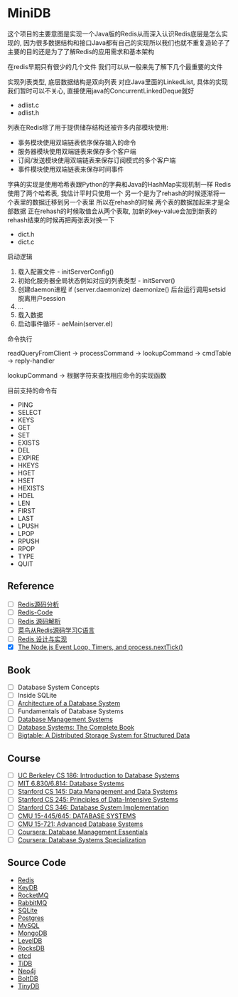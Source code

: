 # MiniDB

这个项目的主要意图是实现一个Java版的Redis从而深入认识Redis底层是怎么实现的, 
因为很多数据结构和接口Java都有自己的实现所以我们也就不重复造轮子了 
主要的目的还是为了了解Redis的应用需求和基本架构

在redis早期只有很少的几个文件 我们可以从一般来先了解下几个最重要的文件

实现列表类型, 底层数据结构是双向列表 对应Java里面的LinkedList, 具体的实现我们暂时可以不关心, 直接使用java的ConcurrentLinkedDeque就好

* adlist.c
* adlist.h

列表在Redis除了用于提供储存结构还被许多内部模块使用:

* 事务模块使用双端链表依序保存输入的命令
* 服务器模块使用双端链表来保存多个客户端
* 订阅/发送模块使用双端链表来保存订阅模式的多个客户端
* 事件模块使用双端链表来保存时间事件

字典的实现是使用哈希表跟Python的字典和Java的HashMap实现机制一样
Redis使用了两个哈希表, 
我估计平时只使用一个
另一个是为了rehash的时候逐渐将一个表里的数据迁移到另一个表里
所以在rehash的时候 两个表的数据加起来才是全部数据
正在rehash的时候取值会从两个表取, 加新的key-value会加到新表的
rehash结束的时候再把两张表对换一下

* dict.h
* dict.c

启动逻辑

1. 载入配置文件 - initServerConfig()
2. 初始化服务器全局状态例如对应的列表类型 - initServer()
3. 创建daemon进程 if (server.daemonize) daemonize() 后台运行调用setsid 脱离用户session
3. ...
4. 载入数据
5. 启动事件循环 - aeMain(server.el)

命令执行

readQueryFromClient -> processCommand -> lookupCommand -> cmdTable -> reply-handler

lookupCommand -> 根据字符来查找相应命令的实现函数

目前支持的命令有

* PING
* SELECT
* KEYS
* GET
* SET
* EXISTS
* DEL
* EXPIRE
* HKEYS
* HGET
* HSET
* HEXISTS
* HDEL
* LEN
* FIRST
* LAST
* LPUSH
* LPOP
* RPUSH
* RPOP
* TYPE
* QUIT

## Reference

- [ ] [Redis源码分析](https://www.kancloud.cn/digest/redis-code/199030)
- [ ] [Redis-Code](https://github.com/linyiqun/Redis-Code)
- [ ] [Redis 源码解析](https://redissrc.readthedocs.io/en/latest/)
- [ ] [菜鸟从Redis源码学习C语言](http://www.shixinke.com/c/study-c-from-redis-source-code)
- [ ] [Redis 设计与实现](http://redisbook.com/)
- [x] [The Node.js Event Loop, Timers, and process.nextTick()](https://nodejs.org/en/docs/guides/event-loop-timers-and-nexttick/)

## Book

- [ ] Database System Concepts
- [ ] Inside SQLite
- [ ] [Architecture of a Database System](http://db.cs.berkeley.edu/papers/fntdb07-architecture.pdf)
- [ ] Fundamentals of Database Systems
- [ ] [Database Management Systems](http://pages.cs.wisc.edu/~dbbook/)
- [ ] [Database Systems: The Complete Book](http://infolab.stanford.edu/~ullman/dscb.html)
- [ ] [Bigtable: A Distributed Storage System for Structured Data](https://static.googleusercontent.com/media/research.google.com/en//archive/bigtable-osdi06.pdf)

## Course

- [ ] [UC Berkeley CS 186: Introduction to Database Systems](https://cs186berkeley.net/)
- [ ] [MIT 6.830/6.814: Database Systems](https://ocw.mit.edu/courses/electrical-engineering-and-computer-science/6-830-database-systems-fall-2010)
- [ ] [Stanford CS 145: Data Management and Data Systems](https://cs145-fa19.github.io/)
- [ ] [Stanford CS 245: Principles of Data-Intensive Systems](http://web.stanford.edu/class/cs245/)
- [ ] [Stanford CS 346: Database System Implementation](https://web.stanford.edu/class/cs346)
- [ ] [CMU 15-445/645: DATABASE SYSTEMS](https://15445.courses.cs.cmu.edu)
- [ ] [CMU 15-721: Advanced Database Systems](https://15721.courses.cs.cmu.edu/)
- [ ] [Coursera: Database Management Essentials](https://www.coursera.org/learn/database-management)
- [ ] [Coursera: Database Systems Specialization](https://www.coursera.org/specializations/database-systems)

## Source Code

* [Redis](https://github.com/antirez/redis)
* [KeyDB](https://github.com/JohnSully/KeyDB)
* [RocketMQ](https://github.com/apache/rocketmq)
* [RabbitMQ](https://github.com/rabbitmq/rabbitmq-server)
* [SQLite](https://sqlite.org/src/)
* [Postgres](https://github.com/postgres/postgres)
* [MySQL](https://github.com/mysql/mysql-server)
* [MongoDB](https://github.com/mongodb/mongo)
* [LevelDB](https://github.com/google/leveldb)
* [RocksDB](https://github.com/facebook/rocksdb)
* [etcd](https://github.com/etcd-io/etcd)
* [TiDB](https://github.com/pingcap/tidb)
* [Neo4j](https://github.com/neo4j/neo4j)
* [BoltDB](https://github.com/boltdb/bolt)
* [TinyDB](https://github.com/msiemens/tinydb)
